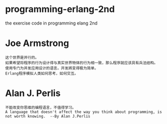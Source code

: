 # programming-erlang-2nd
the exercise code  in programming elang 2nd

# Joe Armstrong

	这个世界是并行的。
	如果希望将程序的行为设计得与真实世界物体的行为相一致，那么程序就应该具有兵法结构。
	使用专门为并发应用设计的语言。开发將变得极为简单。
	Erlang程序模拟人类如何思考，如何交互。

# Alan J. Perlis 
	不能改变你思维的编程语言，不值得学习。
	A language that doesn't affect the way you think about programming, is not worth knowing.  --By Alan J.Perlis
